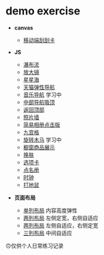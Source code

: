 # demo exercise

* **canvas**
  * [移动端刮刮卡](https://lulu-s.github.io/demo/canvas-demo/scrape-card)

* **JS**
  * [瀑布流](https://lulu-s.github.io/demo/js-demo/waterFall/upgrades)
  * [放大镜](https://lulu-s.github.io/demo/js-demo/magnifyingGlass)
  * [星星海](https://lulu-s.github.io/demo/js-demo/starry)
  * [天猫弹性导航](https://lulu-s.github.io/demo/js-demo/nav/elasticity)
  * [音乐导航](https://lulu-s.github.io/demo/js-demo/nav/music) 学习中
  * [中部导航吸顶](https://lulu-s.github.io/demo/js-demo/nav/ceiling)
  * [返回顶部](https://lulu-s.github.io/demo/js-demo/returnTop)
  * [照片墙](https://lulu-s.github.io/demo/js-demo/photos/photoWall)
  * [简易相册点击版](https://lulu-s.github.io/demo/js-demo/photos/photoalbum1)
  * [九宫格](https://lulu-s.github.io/demo/js-demo/sudoku)
  * [旋转木马](https://lulu-s.github.io/demo/js-demo/whirligig) 学习中
  * [橱窗商品展示](https://lulu-s.github.io/demo/js-demo/progressBar/windowDisplay)
  * [换肤](https://lulu-s.github.io/demo/js-demo/skinPeeler/background.html)
  * [选项卡](https://lulu-s.github.io/demo/js-demo/tab)
  * [点名册](https://lulu-s.github.io/demo/js-demo/timer/rollBook.html)
  * [时钟](https://lulu-s.github.io/demo/js-demo/timer/clock.html)
  * [打地鼠](https://lulu-s.github.io/demo/js-demo/game/whackAMole)

* **页面布局**
  * [单列布局](https://lulu-s.github.io/demo/layout/single-row.html) 内容高度弹性
  * [两列布局](https://lulu-s.github.io/demo/layout/two-columns-position.html) 左侧定宽，右侧自适应
  * [两列布局](https://lulu-s.github.io/demo/layout/two-columns-left-self-position.html) 左侧自适应，右侧定宽
  * [三列布局](https://lulu-s.github.io/demo/layout/three-row.html) 中间自适应


🙃仅供个人日常练习记录
